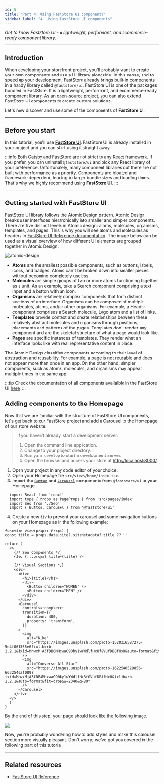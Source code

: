 ```yaml
---
id: 5
title: "Part 4: Using FastStore UI components"
sidebar_label: "4. Using FastStore UI components"
---
```


*Get to know FastStore UI - a lightweight, performant, and ecommerce-ready component library.*

---

## Introduction

When developing your storefront project, you'll probably want to create your own components and use a UI library alongside. In this sense, and to speed up your development, FastStore already brings built-in components in a handy library called `@faststore/ui`. FastStore UI is one of the packages bundled in FastStore. It is a lightweight, performant, and ecommerce-ready component library. As an <i class="fab fa-github"></i> [open-source project](https://github.com/vtex/faststore/tree/master/packages/ui), you can also extend FastStore UI components to create custom solutions.

Let's now discover and use some of the components of **FastStore UI**.

---

## Before you start

In this tutorial, you'll use [**FastStore UI**](/reference/ui/overview). FastStore UI is already installed in your project and you can start using it straight away.
 
:::info
Both Gatsby and FastStore are not strict to any React framework. If you prefer, you can uninstall `@faststore/ui` and pick any React library of your preference. Unfortunately, many component libraries out there are not built with performance as a priority. Components are bloated and framework-dependent, leading to larger bundle sizes and loading times. That's why we highly recommend using **FastStore UI**.
:::

---

## Getting started with FastStore UI

FastStore UI library follows the Atomic Design pattern. Atomic Design breaks user interfaces hierarchically into smaller and simpler components. There are five distinct levels in Atomic design: atoms, molecules, organisms, templates, and pages. This is why you will see atoms and molecules as headers in [FastStore UI Reference documentation](/reference/ui/overview). The image below can be used as a visual overview of how different UI elements are grouped together in Atomic Design:

![atomic-design](/img/tutorials/gatsby/atomic-design.png)

- **Atoms** are the smallest possible components, such as buttons, labels, icons, and badges. Atoms can't be broken down into smaller pieces without becoming completely useless.
- **Molecules** are simple groups of two or more atoms functioning together as a unit. As an example, take a Search component comprising a text input and a button with an icon.
- **Organisms** are relatively complex components that form distinct sections of an interface. Organisms can be composed of multiple molecules, atoms, and/or other organisms. For example, a Header component comprises a Search molecule, Logo atom and a list of links.
- **Templates** provide context and create relationships between these relatively abstract molecules and organisms through positions, placements and patterns of the pages. Templates don't render any component and are the skeletal structure of what a page would look like. 
- **Pages** are specific instances of templates. They render what an interface looks like with real representative content in place. 

The Atomic Design classifies components according to their level of abstraction and reusability. For example, a page is not reusable and does not appear more than once in an app. On the other hand, simpler components, such as atoms, molecules, and organisms may appear multiple times in the same app.

:::tip
Check the documentation of all components availalble in the FastStore UI [here](/reference/ui/overview).
:::

## Adding components to the Homepage

Now that we are familiar with the structure of FastStore UI components, let's get back to our FastStore project and add a Carousel to the Homepage of our store website.  

> If you haven’t already, start a development server:
> 1. Open the command line application.
> 2. Change to your project directory.
> 3. Run `yarn develop` to start a development server.
> 4. Open the browser and access your store at [http://localhost:8000/](http://localhost:8000/).

1. Open your project in any code editor of your choice.
2. Open your Homepage file `src/views/home/index.tsx`.
3. Import the [`Button`](/reference/ui/atoms/Button) and [`Carousel`](/reference/ui/molecules/Carousel) components from `@faststore/ui` to your Homepage.

  ```tsx {4} title="/src/views/home/index.tsx"
    import React from 'react'
    import type { Props as PageProps } from 'src/pages/index'
    import Seo from './Seo'
    import { Button, Carousel } from '@faststore/ui'
  ```

4. Create a new `div` to present your carousel and some navigation buttons on your Homepage as in the following example: 

  ```tsx {10-34} title="/src/views/home/index.tsx"
  function View(props: Props) {
  const title = props.data.site?.siteMetadata?.title ?? ''

  return (
    <>
      {/* Seo Components */}
      <Seo {...props} title={title} />

      {/* Visual Sections */}
      <div>
        <div>
          <h1>{title}</h1>
          <div>
            <Button children="WOMEN" />
            <Button children="MEN" />
          </div>
        </div>
        <Carousel
          controls="complete"
          transition={{
            duration: 400,
            property: 'transform',
          }}
        >
          <img
            alt="Nike"
            src="https://images.unsplash.com/photo-1520316587275-5e4f06f355e6?ixlib=rb-1.2.1&ixid=MnwxMjA3fDB8MHxwaG90by1wYWdlfHx8fGVufDB8fHx8&auto=format&fit=crop&w=3570&q=80"
          />
          <img
            alt="Converse All Star"
            src="https://images.unsplash.com/photo-1622540529856-6632540af089?ixid=MnwxMjA3fDB8MHxwaG90by1wYWdlfHx8fGVufDB8fHx8&ixlib=rb-1.2.1&auto=format&fit=crop&w=2340&q=80"
          />
        </Carousel>
      </div>
    </>
    )
  }
  ```

  By the end of this step, your page should look like the following image.

  ![](/img/tutorials/gatsby/import-carousel.png)

Now, you're probably wondering how to add styles and make this carousel section more visually pleasant. Don't worry; we've got you covered in the following part of this tutorial.

---

## Related resources

- [FastStore UI Reference](/reference/ui/overview)
